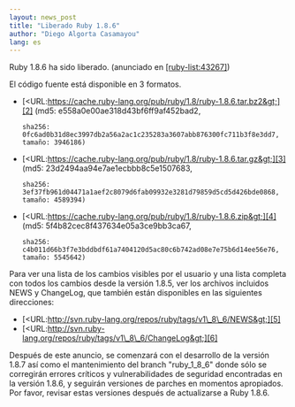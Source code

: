```yaml
---
layout: news_post
title: "Liberado Ruby 1.8.6"
author: "Diego Algorta Casamayou"
lang: es
---
```


Ruby 1.8.6 ha sido liberado. (anunciado en [\[ruby-list:43267\]][1])

El código fuente está disponible en 3 formatos.

* [&lt;URL:https://cache.ruby-lang.org/pub/ruby/1.8/ruby-1.8.6.tar.bz2&gt;][2]
  (md5: e558a0e00ae318d43bf6ff9af452bad2,

      sha256: 0fc6ad0b31d8ec3997db2a56a2ac1c235283a3607abb876300fc711b3f8e3dd7,
      tamaño: 3946186)

* [&lt;URL:https://cache.ruby-lang.org/pub/ruby/1.8/ruby-1.8.6.tar.gz&gt;][3]
  (md5: 23d2494aa94e7ae1ecbbb8c5e1507683,

      sha256: 3ef37fb961d04471a1aef2c8079d6fab09932e3281d79859d5cd5d426bde0868,
      tamaño: 4589394)

* [&lt;URL:https://cache.ruby-lang.org/pub/ruby/1.8/ruby-1.8.6.zip&gt;][4]
  (md5: 5f4b82cec8f437634e05a3ce9bb3ca67,

      sha256: c4b011d66b3f7e3bddbdf61a7404120d5ac80c6b742ad08e7e75b6d14ee56e76,
      tamaño: 5545642)

Para ver una lista de los cambios visibles por el usuario y una lista
completa con todos los cambios desde la versión 1.8.5, ver los archivos
incluidos NEWS y ChangeLog, que también están disponibles en las
siguientes direcciones:

* [&lt;URL:http://svn.ruby-lang.org/repos/ruby/tags/v1\_8\_6/NEWS&gt;][5]
* [&lt;URL:http://svn.ruby-lang.org/repos/ruby/tags/v1\_8\_6/ChangeLog&gt;][6]

Después de este anuncio, se comenzará con el desarrollo de la versión
1.8.7 así como el mantenimiento del branch \"ruby\_1\_8\_6\" donde sólo
se corregirán errores críticos y vulnerabilidades de seguridad
encontradas en la versión 1.8.6, y seguirán versiones de parches en
momentos apropiados. Por favor, revisar estas versiones después de
actualizarse a Ruby 1.8.6.



[1]: http://blade.nagaokaut.ac.jp/cgi-bin/scat.rb/ruby/ruby-list/43267
[2]: https://cache.ruby-lang.org/pub/ruby/1.8/ruby-1.8.6.tar.bz2
[3]: https://cache.ruby-lang.org/pub/ruby/1.8/ruby-1.8.6.tar.gz
[4]: https://cache.ruby-lang.org/pub/ruby/1.8/ruby-1.8.6.zip
[5]: http://svn.ruby-lang.org/repos/ruby/tags/v1_8_6/NEWS
[6]: http://svn.ruby-lang.org/repos/ruby/tags/v1_8_6/ChangeLog
